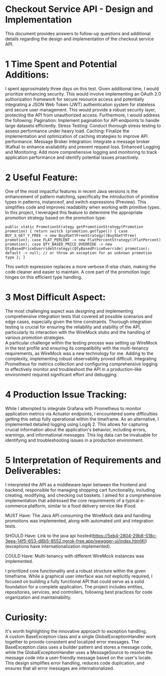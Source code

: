 # Checkout Service API - Design and Implementation

This document provides answers to follow-up questions and additional details regarding the design and implementation of the checkout service API.

# 1 Time Spent and Potential Additions:
I spent approximately three days on this test. Given additional time, I would prioritize enhancing security. This would involve implementing an OAuth 2.0 authorization framework for secure resource access and potentially integrating a JSON Web Token (JWT) authentication system for stateless and secure user management. This would provide a robust security layer, protecting the API from unauthorized access.  Furthermore, I would address the following:
Pagination: Implement pagination for API endpoints to handle large datasets efficiently.
Stress Testing: Conduct thorough stress testing to assess performance under heavy load.
Caching: Finalize the implementation and optimization of caching strategies to improve API performance.
Message Broker Integration: Integrate a message broker (Kafka) to enhance availability and prevent request loss.
Enhanced Logging and Monitoring: Add more comprehensive logging and monitoring to track application performance and identify potential issues proactively.
# 2 Useful Feature:
One of the most impactful features in recent Java versions is the enhancement of pattern matching, specifically the introduction of primitive types in patterns, instanceof, and switch expressions (Preview). This simplifies code and improves readability when working with primitive types.  In this project, I leveraged this feature to determine the appropriate promotion strategy based on the promotion type:

`public static PromotionStrategy getPromotionStrategy(Promotion promotion) {
return switch (promotion.getType()) {
case BUY_X_GET_Y_FREE -> new BuyXGetYFreeStrategy((BuyXGetYFree) promotion);
case FLAT_PERCENT -> new FlatPercentStrategy((FlatPercent) promotion);
case QTY_BASED_PRICE_OVERRIDE -> new QtyBasedPriceOverrideStrategy((QtyBasedPriceOverride) promotion);
default -> null; // or throw an exception for an unknown promotion type
};
}`

This switch expression replaces a more verbose if-else chain, making the code cleaner and easier to maintain.  A core part of the promotion logic hinges on this efficient type handling.

# 3 Most Difficult Aspect:
The most challenging aspect was designing and implementing comprehensive integration tests that covered all possible scenarios and edge cases, especially given the time constraints.  Thorough integration testing is crucial for ensuring the reliability and stability of the API, particularly its interaction with the WireMock stubs and the handling of various promotion strategies.  
A particular challenge within the testing process was setting up WireMock in the test profile and ensuring its compatibility with the multi-tenancy requirements, as WireMock was a new technology for me. Adding to the complexity, implementing robust observability proved difficult. Integrating Prometheus for metrics collection and configuring comprehensive logging to effectively monitor and troubleshoot the API in a production-like environment required significant effort and debugging.

# 4 Production Issue Tracking:
While I attempted to integrate Grafana with Prometheus to monitor application metrics via Actuator endpoints, I encountered some difficulties getting this setup fully operational within the timeframe. As an alternative, I implemented detailed logging using Log4j 2. This allows for capturing crucial information about the application's behavior, including errors, warnings, and informational messages.  This log data can be invaluable for identifying and troubleshooting issues in a production environment.

# 5 Interpretation of Requirements and Deliverables:
I interpreted the API as a middleware layer between the frontend and backend, responsible for managing shopping cart functionality, including creating, modifying, and checking out baskets.  I aimed for a comprehensive implementation that addressed the core requirements of a typical e-commerce platform, similar to a food delivery service like IFood.

MUST Have: The Java API consuming the WireMock data and handling promotions was implemented, along with automated unit and integration tests.

SHOULD Have: Link to the java api hosted(https://5eb4-2804-29b8-518c-3eea-14f5-653-d8b5-8552.ngrok-free.app/swagger-ui/index.html#/) (exceptions have internationalization implemented).

COULD Have: Multi-tenancy with different WireMock instances was implemented.  

I prioritized core functionality and a robust structure within the given timeframe.  While a graphical user interface was not explicitly required, I focused on building a fully functional API that could serve as a solid foundation for a complete application. The project includes entities, repositories, services, and controllers, following best practices for code organization and maintainability.

# Curiosity:
It's worth highlighting the innovative approach to exception handling.  
A custom BaseException class and a single GlobalExceptionHandler work together to provide consistent and localized error messages.  The BaseException class uses a builder pattern and stores a message code, while the GlobalExceptionHandler uses a MessageSource to resolve the message code into a user-friendly message based on the user's locale.  This design simplifies error handling, reduces code duplication, and ensures that all error messages are internationalized.